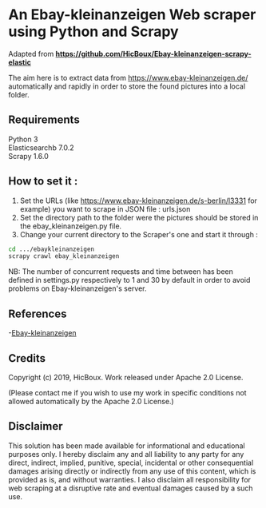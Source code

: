 <h1>An Ebay-kleinanzeigen Web scraper using Python and Scrapy</h1>

Adapted from <b>https://github.com/HicBoux/Ebay-kleinanzeigen-scrapy-elastic</b>

The aim here is to extract data from https://www.ebay-kleinanzeigen.de/ automatically and rapidly in order to store the found pictures into a local folder.

<h2>Requirements</h2>
Python 3 <br/>
Elasticsearchb 7.0.2 <br/>
Scrapy 1.6.0 <br/>

<h2>How to set it :</h2>

1) Set the URLs (like https://www.ebay-kleinanzeigen.de/s-berlin/l3331 for example) you want to scrape in JSON file : urls.json
2) Set the directory path to the folder were the pictures should be stored in the ebay_kleinanzeigen.py file.
3) Change your current directory to the Scraper's one and start it through :
```bash
cd .../ebaykleinanzeigen
scrapy crawl ebay_kleinanzeigen
```

NB: The number of concurrent requests and time between has been defined in settings.py respectively to 1 and 30 by default
in order to avoid problems on Ebay-kleinanzeigen's server.

<h2>References</h2>

-[Ebay-kleinanzeigen](https://www.ebay-kleinanzeigen.de/stadt/berlin/) <br/>

<h2>Credits</h2>

Copyright (c) 2019, HicBoux. Work released under Apache 2.0 License. 

(Please contact me if you wish to use my work in specific conditions not allowed automatically by the Apache 2.0 License.)

<h2>Disclaimer</h2>

This solution has been made available for informational and educational purposes only. I hereby disclaim any and all 
liability to any party for any direct, indirect, implied, punitive, special, incidental or other consequential 
damages arising directly or indirectly from any use of this content, which is provided as is, and without warranties.
I also disclaim all responsibility for web scraping at a disruptive rate and eventual damages caused by a such use.

